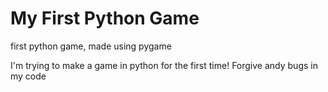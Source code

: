 # My First Python Game
first python game, made using pygame

I'm trying to make a game in python for the first time!
Forgive andy bugs in my code

